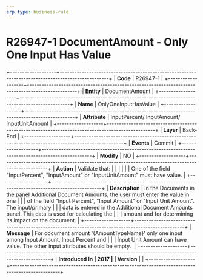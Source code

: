 ```yaml
---
erp.type: business-rule
---
```


# R26947-1 DocumentAmount - Only One Input Has Value
+-------------------+--------------------------------------------------------------------------------------------------+
| **Code**          | R26947-1                                                                                         |
+-------------------+--------------------------------------------------------------------------------------------------+
| **Entity**        | DocumentАmount                                                                                   |
+-------------------+--------------------------------------------------------------------------------------------------+
| **Name**          | OnlyOneInputHasValue                                                                             |
+-------------------+--------------------------------------------------------------------------------------------------+
| **Attribute**     | InputPercent/ InputAmount/ InputUnitAmount                                                       |
+-------------------+--------------------------------------------------------------------------------------------------+
| **Layer**         | Back-End                                                                                         |
+-------------------+--------------------------------------------------------------------------------------------------+
| **Events**        | Commit                                                                                           |
+-------------------+--------------------------------------------------------------------------------------------------+
| **Modify**        | NO                                                                                               |
+-------------------+--------------------------------------------------------------------------------------------------+
| **Action**        | Validate that:                                                                                   |
|                   |                                                                                                  |
|                   | One of the field "InputPercent", "InputAmount" or "InputUnitAmount" must have value.             |
+-------------------+--------------------------------------------------------------------------------------------------+
| **Description**   | In the Documents in the panel Additional Document Amounts, the user must enter the value in one  |
|                   | of the field \"Input Percent\", \"Input Amount\" or \"Input Unit Amount\". The input/primary     |
|                   | data is entered in the Additional Document Amounts panel. This data is used for calculating the  |
|                   | amount and for determining its impact on the document.                                           |
+-------------------+--------------------------------------------------------------------------------------------------+
| **Message**       | For document amount '{AmountTypeName}' only one input among Input Amount, Input Percent and      |
|                   | Input Unit Amount can have value. The other input attributes should be empty.                    |
+-------------------+--------------------------------------------------------------------------------------------------+
| **Introduced In   | 2017                                                                                             |
| Version**         |                                                                                                  |
+-------------------+--------------------------------------------------------------------------------------------------+

  

  

  
